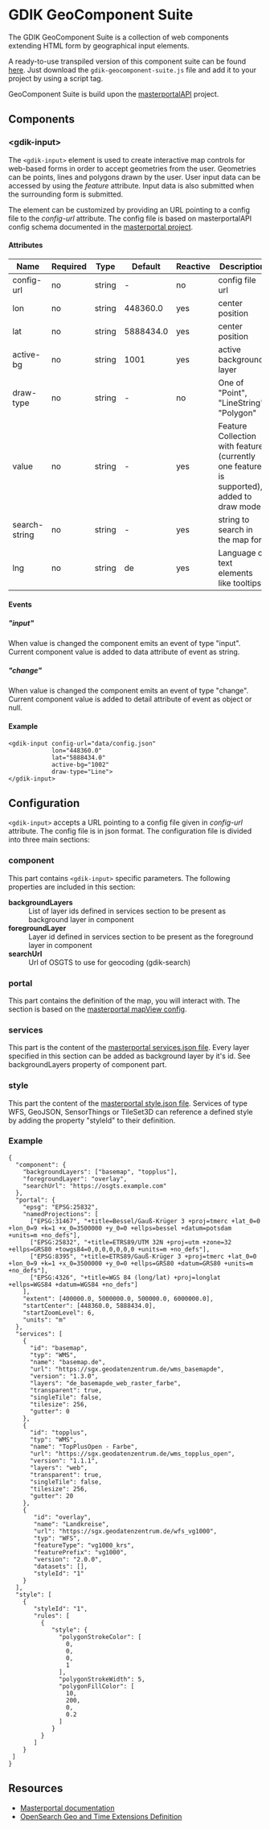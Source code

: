 # GDIK GeoComponent Suite

The GDIK GeoComponent Suite is a collection of web components extending HTML form by geographical input elements.

A ready-to-use transpiled version of this component suite can be found [here](https://github.com/GDIK2022/GDIK-GeoComponent-Suite/releases/latest). Just download the ```gdik-geocomponent-suite.js``` file and add it to your project by using a script tag.

GeoComponent Suite is build upon the [masterportalAPI](https://bitbucket.org/geowerkstatt-hamburg/masterportalapi/src/master/) project.

## Components

### \<gdik-input\>

The `<gdik-input>` element is used to create interactive map controls for web-based forms in order to accept geometries from the user. Geometries can be points, lines and polygons drawn by the user. User input data can be accessed by using the *feature* attribute. Input data is also submitted when the surrounding form is submitted.

The element can be customized by providing an URL pointing to a config file to the *config-url* attribute. The config file is based on masterportalAPI config schema documented in the [masterportal project](https://bitbucket.org/geowerkstatt-hamburg/masterportal/src/dev/).


#### Attributes

| Name       | Required | Type       | Default    | Reactive | Description |
|------------|----------|------------|------------|----------|-------------|
| config-url | no       | string     | -          | no       | config file url |
| lon        | no       | string     | 448360.0   | yes      | center position |
| lat        | no       | string     | 5888434.0  | yes      | center position |
| active-bg  | no       | string     | 1001       | yes      | active background layer |
| draw-type  | no       | string     | -          | no       | One of "Point", "LineString", "Polygon" |
| value      | no       | string     | -          | yes      | Feature Collection with feature (currently one feature is supported), added to draw mode
| search-string  | no       | string     | -          | yes       | string to search in the map for  |
| lng        | no       | string     | de         | yes      | Language of text elements like tooltips

#### Events

##### "input"

When value is changed the component emits an event of type "input". Current component value is added to data attribute of event as string.

##### "change"

When value is changed the component emits an event of type "change". Current component value is added to detail attribute of event as object or null.

#### Example

```
<gdik-input config-url="data/config.json"
            lon="448360.0"
            lat="5888434.0"
            active-bg="1002"
            draw-type="Line">
</gdik-input>
```

## Configuration

`<gdik-input>` accepts a URL pointing to a config file given in *config-url* attribute. The config file is in json format. The configuration file is divided into three main sections:

### component

This part contains `<gdik-input>` specific parameters. The following properties are included in this section:

<dl>
  <dt><b>backgroundLayers</b></dt>
  <dd>List of layer ids defined in services section to be present as background layer in component</dd>
  <dt><b>foregroundLayer</b></dt>
  <dd>Layer id defined in services section to be present as the foreground layer in component</dd>
  <dt><b>searchUrl</b></dt>
  <dd>Url of OSGTS to use for geocoding (gdik-search)</dd>
</dl>

### portal

This part contains the definition of the map, you will interact with. The section is based on the [masterportal mapView config](https://www.masterportal.org/files/masterportal/html-doku/doc/latest/config.json.html#markdown-header-portalconfigmapview).


### services

This part is the content of the [masterportal services.json file](https://www.masterportal.org/files/masterportal/html-doku/doc/latest/services.json.html). Every layer specified in this section can be added as background layer by it's id. See backgroundLayers property of component part.

### style
This part the content of the [masterportal style.json file](https://www.masterportal.org/files/masterportal/html-doku/doc/latest/style.json.html). Services of type WFS, GeoJSON, SensorThings or TileSet3D can reference a defined style by adding the property "styleId" to their definition.

### Example
```
{
  "component": {
    "backgroundLayers": ["basemap", "topplus"],
    "foregroundLayer": "overlay",
    "searchUrl": "https://osgts.example.com"
  },
  "portal": {
    "epsg": "EPSG:25832",
    "namedProjections": [
      ["EPSG:31467", "+title=Bessel/Gauß-Krüger 3 +proj=tmerc +lat_0=0 +lon_0=9 +k=1 +x_0=3500000 +y_0=0 +ellps=bessel +datum=potsdam +units=m +no_defs"],
      ["EPSG:25832", "+title=ETRS89/UTM 32N +proj=utm +zone=32 +ellps=GRS80 +towgs84=0,0,0,0,0,0,0 +units=m +no_defs"],
      ["EPSG:8395", "+title=ETRS89/Gauß-Krüger 3 +proj=tmerc +lat_0=0 +lon_0=9 +k=1 +x_0=3500000 +y_0=0 +ellps=GRS80 +datum=GRS80 +units=m +no_defs"],
      ["EPSG:4326", "+title=WGS 84 (long/lat) +proj=longlat +ellps=WGS84 +datum=WGS84 +no_defs"]
    ],
    "extent": [400000.0, 5000000.0, 500000.0, 6000000.0],
    "startCenter": [448360.0, 5888434.0],
    "startZoomLevel": 6,
    "units": "m"
  },
  "services": [
    {
      "id": "basemap",
      "typ": "WMS",
      "name": "basemap.de",
      "url": "https://sgx.geodatenzentrum.de/wms_basemapde",
      "version": "1.3.0",
      "layers": "de_basemapde_web_raster_farbe",
      "transparent": true,
      "singleTile": false,
      "tilesize": 256,
      "gutter": 0
    },
    {
      "id": "topplus",
      "typ": "WMS",
      "name": "TopPlusOpen - Farbe",
      "url": "https://sgx.geodatenzentrum.de/wms_topplus_open",
      "version": "1.1.1",
      "layers": "web",
      "transparent": true,
      "singleTile": false,
      "tilesize": 256,
      "gutter": 20
    },
    {
       "id": "overlay",
       "name": "Landkreise",
       "url": "https://sgx.geodatenzentrum.de/wfs_vg1000",
       "typ": "WFS",
       "featureType": "vg1000_krs",
       "featurePrefix": "vg1000",
       "version": "2.0.0",
       "datasets": [],
       "styleId": "1"
    }
  ],
  "style": [
    {
       "styleId": "1",
       "rules": [
         {
            "style": {
              "polygonStrokeColor": [
                0,
                0,
                0,
                1
              ],
              "polygonStrokeWidth": 5,
              "polygonFillColor": [
                10,
                200,
                0,
                0.2
              ]
            }
         }
       ]
    }
 ]
}
```

## Resources

- [Masterportal documentation](https://www.masterportal.org/documentation.html)
- [OpenSearch Geo and Time Extensions Definition](https://repository.oceanbestpractices.org/bitstream/handle/11329/1079/10-032r8_OGC_OpenSearch_Geo_and_Time_Extensions.pdf?sequence=1&isAllowed=y)
